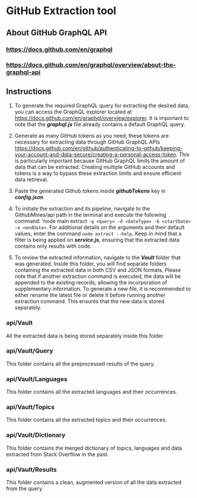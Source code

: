 # GitHub Extraction tool 

## About GitHub GraphQL API

### https://docs.github.com/en/graphql

### https://docs.github.com/en/graphql/overview/about-the-graphql-api


## Instructions
1. To generate the required GraphQL query for extracting the desired data, you can access the GraphQL explorer located at https://docs.github.com/en/graphql/overview/explorer. It is important to note that the ***graphql.js*** file already contains a default GraphQL query.

2. Generate as many GitHub tokens as you need; these tokens are necessary for extracting data through GitHub GraphQL APIs https://docs.github.com/en/github/authenticating-to-github/keeping-your-account-and-data-secure/creating-a-personal-access-token. This is particularly important because GitHub GraphQL limits the amount of data that can be extracted. Creating multiple GitHub accounts and tokens is a way to bypass these extraction limits and ensure efficient data retrieval.

3. Paste the generated Github tokens inside ***githubTokens*** key in ***config.json***

4. To initiate the extraction and its pipeline, navigate to the GithubMines/api path in the terminal and execute the following command: 'node main extract `-q <query> -d <dateType> -b <startDate> -e <endDate>`. For additional details on the arguments and their default values, enter the command `node extract --help`. Keep in mind that a filter is being applied on ***service.js***, ensuring that the extracted data contains only results with code.

5. To review the extracted information, navigate to the ***Vault*** folder that was generated. Inside this folder, you will find separate folders containing the extracted data in both CSV and JSON formats. Please note that if another extraction command is executed, the data will be appended to the existing records, allowing the incorporation of supplementary information. To generate a new file, it is recommended to either rename the latest file or delete it before running another extraction command. This ensures that the new data is stored separately.

### api/Vault

All the extracted data is being stored separately inside this folder

### api/Vault/Query

This folder contains all the preprocessed results of the query.

### api/Vault/Languages

This folder contains all the extracted languages and their occurrences.

### api/Vault/Topics

This folder contains all the extracted topics and their occurrences.

### api/Vault/Dictionary

This folder contains the merged dictionary of topics, languages and data extracted from Stack Overflow in the past.

### api/Vault/Results

This folder contains a clean, augmented version of all the data extracted from the query.
